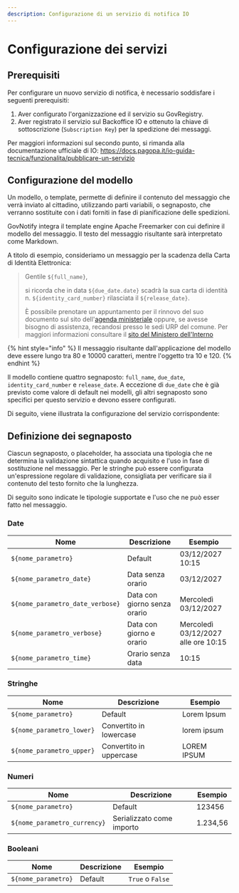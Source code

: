 ```yaml
---
description: Configurazione di un servizio di notifica IO
---
```


# Configurazione dei servizi

## Prerequisiti

Per configurare un nuovo servizio di notifica, è necessario soddisfare i seguenti prerequisiti:

1. Aver configurato l'organizzazione ed il servizio su GovRegistry.
2. Aver registrato il servizio sul Backoffice IO e ottenuto la chiave di sottoscrizione (`Subscription Key`) per la spedizione dei messaggi.

Per maggiori informazioni sul secondo punto, si rimanda alla documentazione ufficiale di IO: https://docs.pagopa.it/io-guida-tecnica/funzionalita/pubblicare-un-servizio

## Configurazione del modello

Un modello, o template, permette di definire il contenuto del messaggio che verrà inviato al cittadino, utilizzando parti variabili, o segnaposto, che verranno sostituite con i dati forniti in fase di pianificazione delle spedizioni.

GovNotify integra il template engine Apache Freemarker con cui definire il modello del messaggio. Il testo del messaggio risultante sarà interpretato come Markdown.

A titolo di esempio, consideriamo un messaggio per la scadenza della Carta di Identità Elettronica:

> Gentile `${full_name}`,
>
> si ricorda che in data `${due_date.date}` scadrà la sua carta di identità n. `${identity_card_number}` rilasciata il `${release_date}`.
>
> È possibile prenotare un appuntamento per il rinnovo del suo documento sul sito dell'[agenda ministeriale](https://www.prenotazionicie.interno.gov.it/cittadino/n/sc/wizardAppuntamentoCittadino/sceltaComune) oppure, se avesse bisogno di assistenza, recandosi presso le sedi URP del comune. Per maggiori informazioni consultare il [sito del Ministero dell'Interno](https://www.cartaidentita.interno.gov.it/cittadini/rilascio-e-rinnovo-in-italia/)

{% hint style="info" %}
Il messaggio risultante dall'applicazione del modello deve essere lungo tra 80 e 10000 caratteri, mentre l'oggetto tra 10 e 120.
{% endhint %}

Il modello contiene quattro segnaposto: `full_name`, `due_date`, `identity_card_number` e `release_date`. A eccezione di `due_date` che è già previsto come valore di default nei modelli, gli altri segnaposto sono specifici per questo servizio e devono essere configurati.

Di seguito, viene illustrata la configurazione del servizio corrispondente:

## Definizione dei segnaposto

Ciascun segnaposto, o placeholder, ha associata una tipologia che ne determina la validazione sintattica quando acquisito e l'uso in fase di sostituzione nel messaggio. Per le stringhe può essere configurata un'espressione regolare di validazione, consigliata per verificare sia il contenuto del testo fornito che la lunghezza.

Di seguito sono indicate le tipologie supportate e l'uso che ne può esser fatto nel messaggio.

### Date

| Nome                             | Descrizione                  | Esempio                             |
| -------------------------------- | ---------------------------- | ----------------------------------- |
| `${nome_parametro}`              | Default                      | 03/12/2027 10:15                    |
| `${nome_parametro_date}`         | Data senza orario            | 03/12/2027                          |
| `${nome_parametro_date_verbose}` | Data con giorno senza orario | Mercoledì 03/12/2027                |
| `${nome_parametro_verbose}`      | Data con giorno e orario     | Mercoledì 03/12/2027 alle ore 10:15 |
| `${nome_parametro_time}`         | Orario senza data            | 10:15                               |

### Stringhe

| Nome                      | Descrizione             | Esempio     |
| ------------------------- | ----------------------- | ----------- |
| `${nome_parametro}`       | Default                 | Lorem Ipsum |
| `${nome_parametro_lower}` | Convertito in lowercase | lorem ipsum |
| `${nome_parametro_upper}` | Convertito in uppercase | LOREM IPSUM |

### Numeri

| Nome                         | Descrizione               | Esempio  |
| ---------------------------- | ------------------------- | -------- |
| `${nome_parametro}`          | Default                   | 123456   |
| `${nome_parametro_currency}` | Serializzato come importo | 1.234,56 |

### Booleani

| Nome                | Descrizione | Esempio          |
| ------------------- | ----------- | ---------------- |
| `${nome_parametro}` | Default     | `True` o `False` |

